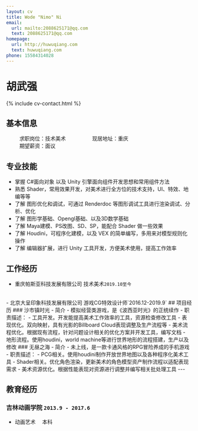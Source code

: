 ```yaml
---
layout: cv
title: Wode "Nimo" Ni
email:
  url: mailto:2088625171@qq.com
  text: 2088625171@qq.com
homepage:
  url: http://huwuqiang.com
  text: huwuqiang.com
phone: 15584314028
---
```


# 胡武强

<!--
include contact information from the front matter
Supported arguments:
    - homepage: url, text
    - phone
    - email
-->

{% include cv-contact.html %}

## 基本信息

&emsp; &emsp; 求职岗位：技术美术&emsp; &emsp; &emsp; &emsp; 现居地址：重庆
<br>
&emsp; &emsp; 期望薪资：面议&emsp;&emsp; &emsp; &emsp; &emsp;&emsp; 
## 专业技能

- 掌握 C#面向对象 以及 Unity 引擎面向组件开发思想和常用组件方法
- 熟悉 Shader，常用效果开发，对美术进行全方位的技术支持，UI、特效、地编等等
- 了解 图形优化和调试，可通过 Renderdoc 等图形调试工具进行渲染调试、分析、优化
- 了解 图形学基础、Opengl基础、以及3D数学基础
- 了解 Maya建模、PS改图、SD、SP，能配合 Shader 做一些效果
- 了解 Houdini，可程序化建模，以及 VEX 的简单编写，多用来对模型规则化操作
- 了解 编辑器扩展，进行 Unity 工具开发，方便美术使用，提高工作效率
## 工作经历
- 重庆帕斯亚科技发展有限公司                      技术美术`2019.10至今`
<br>
- 北京大呈印象科技发展有限公司                    游戏CG特效设计师`2016.12-2019.9`
## 项目经历
### 沙市镇时光
- 简介
  - 模拟经营类游戏，是《波西亚时光》的正统续作
- 职责描述：
  - 工具开发。开发能提高美术工作效率的工具，资源检查修改工具
  - 表现优化。双向映射，具有光影的Billboard Cloud表现调整及生产流程等
  - 美术流程优化。根据现有流程，针对问题设计相关的优化方案并开发工具，编写文档
  - 地形流程。使用houdini，world machine等进行世界地形的流程搭建，生产以及修改
### 无昼之海
- 简介
  - 未上线，是一款卡通风格的RPG冒险养成的手机游戏
- 职责描述：
  - PCG相关。使用houdini制作开放世界地图以及各种程序化美术工具
  - Shader相关。优化角色渲染，更新美术的角色模型资产制作流程以适配表现需求
  - 美术资源优化。根据性能表现对资源进行调整并编写相关批处理工具
---

## 教育经历

### **吉林动画学院** `2013.9 - 2017.6`
- 动画艺术 &emsp;本科



<!-- ### Footer

Last updated: 2021 -->
